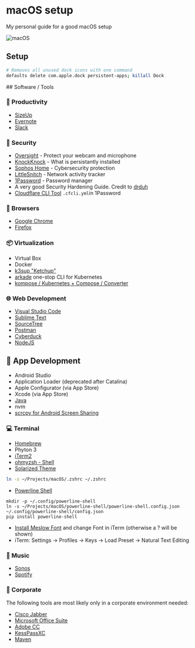 # macOS setup

My personal guide for a good macOS setup

![macOS](assets/macOS_header.jpg)

## Setup

```bash
# Removes all unused dock icons with one command
defaults delete com.apple.dock persistent-apps; killall Dock
```

## Software / Tools

### 🚀 Productivity

- [SizeUp](http://www.irradiatedsoftware.com/sizeup/)
- [Evernote](https://evernote.com/intl/de/download)
- [Slack](https://slack.com/intl/de-ch/downloads/instructions/mac)

### 🔐 Security

- [Oversight](https://objective-see.com/products/oversight.html) - Protect your webcam and microphone
- [KnockKnock](https://objective-see.com/products/knockknock.html) - What is persistantly installed
- [Sophos Home](https://home.sophos.com/en-us.aspx) - Cybersecurity protection
- [LittleSnitch](https://www.obdev.at/products/littlesnitch/download-de.html) - Network activity tracker
- [1Password](https://1password.com/) - Password manager
- A very good Security Hardening Guide. Credit to [drduh](https://github.com/drduh/macOS-Security-and-Privacy-Guide)
- [Cloudflare CLI Tool](https://github.com/danielpigott/cloudflare-cli) `.cfcli.yml`in 1Password

### 🔎 Browsers

- [Google Chrome](https://www.google.com/intl/de/chrome/)
- [Firefox](https://www.mozilla.org/de/firefox/)

### 📦 Virtualization

- Virtual Box
- Docker
- [k3sup "Ketchup"](https://github.com/alexellis/k3sup)
- [arkade](https://github.com/alexellis/arkade) one-stop CLI for Kubernetes
- [kompose / Kubernetes + Compose / Converter](https://github.com/kubernetes/kompose)

### 🌐 Web Development

- [Visual Studio Code](https://code.visualstudio.com/download)
- [Sublime Text](https://www.sublimetext.com/download)
- [SourceTree](https://www.sourcetreeapp.com/)
- [Postman](https://www.getpostman.com/downloads/)
- [Cyberduck](https://cyberduck.io/download/)
- [NodeJS](https://nodejs.org/en/download/)

## 📱 App Development

- Android Studio
- Application Loader (deprecated after Catalina)
- Apple Configurator (via App Store)
- Xcode (via App Store)
- [Java](https://www.oracle.com/technetwork/java/javase/downloads/jdk8-downloads-2133151.html)
- nvm
- [scrcpy for Android Screen Sharing](https://github.com/Genymobile/scrcpy)

### 💻 Terminal

- [Homebrew](https://brew.sh/#install)
- Phyton 3
- [iTerm2](https://iterm2.com/downloads.html)
- [ohmyzsh - Shell](https://github.com/ohmyzsh/ohmyzsh)
- [Solarized Theme](https://ethanschoonover.com/solarized/)

```bash
ln -s ~/Projects/macOS/.zshrc ~/.zshrc
```

- [Powerline Shell](https://github.com/b-ryan/powerline-shell#zsh)

```
mkdir -p ~/.config/powerline-shell
ln -s ~/Projects/macOS/powerline-shell/powerline-shell.config.json ~/.config/powerline-shell/config.json
pip install powerline-shell
```

- [Install Meslow Font](https://github.com/powerline/fonts/blob/master/Meslo%20Slashed/Meslo%20LG%20M%20Regular%20for%20Powerline.ttf) and change Font in iTerm (otherwise a ? will be shown)
- iTerm: Settings -> Profiles -> Keys -> Load Preset -> Natural Text Editing

### 🎵 Music

- [Sonos](https://www.sonos.com/de-ch/support)
- [Spotify](https://www.spotify.com/ch-de/download/other/)

### 🏢 Corporate

The following tools are most likely only in a corporate environment needed:

- [Cisco Jabber](<https://software.cisco.com/download/home/283880684/type/284006014/release/12.7(1)>)
- [Microsoft Office Suite](https://www.office.com/?omkt=de-ch)
- [Adobe CC](https://www.adobe.com/ch_de/creativecloud.html)
- [KessPassXC](https://keepassxc.org/download/#mac)
- [Maven](https://maven.apache.org/download.cgi)
